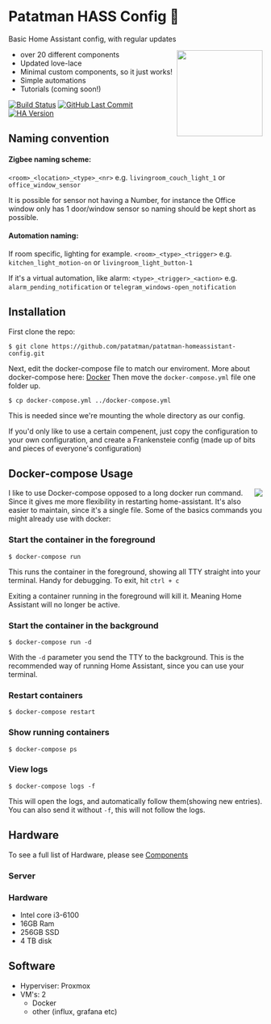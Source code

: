 # Patatman HASS Config 🍟

Basic Home Assistant config, with regular updates

<img align="right" src="./.assets/logo.png?raw=true" height="170">

- over 20 different components
- Updated love-lace
- Minimal custom components, so it just works! 
- Simple automations
- Tutorials (coming soon!)

[![Build Status](https://travis-ci.org/patatman/patatman-homeassistant-config.svg?branch=master)](https://travis-ci.org/patatman/patatman-homeassistant-config)
[![GitHub Last Commit](https://img.shields.io/github/last-commit/patatman/patatman-homeassistant-config.svg)](https://img.shields.io/github/last-commit/patatman/patatman-homeassistant-config.svg)
[![HA Version](https://img.shields.io/badge/Home%20Assistant-0.84.6-blue.svg)](https://img.shields.io/badge/Home%20Assistant-0.84.6-blue.svg)

## Naming convention

#### Zigbee naming scheme:
`<room>_<location>_<type>_<nr>` e.g. `livingroom_couch_light_1` or `office_window_sensor`

It is possible for sensor not having a Number, for instance the Office window only has 1 door/window sensor so naming should be kept short as possible. 

#### Automation naming:
If room specific, lighting for example.
`<room>_<type>_<trigger>` e.g. `kitchen_light_motion-on` or `livingroom_light_button-1`

If it's a virtual automation, like alarm:
`<type>_<trigger>_<action>` e.g. `alarm_pending_notification` or `telegram_windows-open_notification`

## Installation
First clone the repo: 
```
$ git clone https://github.com/patatman/patatman-homeassistant-config.git
```
Next, edit the docker-compose file to match our enviroment. More about docker-compose here: [Docker](https://www.home-assistant.io/docs/installation/docker/)
Then move the `docker-compose.yml` file one folder up.
```
$ cp docker-compose.yml ../docker-compose.yml
```
This is needed since we're mounting the whole directory as our config.

If you'd only like to use a certain compenent, just copy the configuration to your own configuration, and create a Frankensteie config (made up of bits and pieces of everyone's configuration)

## Docker-compose Usage

<img align="right" src="./.assets/hass-docker-compose.gif?raw=true">

I like to use Docker-compose opposed to a long docker run command. Since it gives me more flexibility in restarting home-assistant. It's also easier to maintain, since it's a single file. 
Some of the basics commands you might already use with docker:
### Start the container in the foreground

```
$ docker-compose run
```   
This runs the container in the foreground, showing all TTY straight into your terminal. Handy for debugging.
To exit, hit `ctrl + c` 
<aside class="notice">
Exiting a container running in the foreground will kill it. Meaning Home Assistant will no longer be active.
</aside>

### Start the container in the background

```
$ docker-compose run -d
```  
With the `-d` parameter you send the TTY to the background. This is the recommended way of running Home Assistant, since you can use your terminal.

### Restart containers
```
$ docker-compose restart
```

### Show running containers
```
$ docker-compose ps
```

### View logs

```
$ docker-compose logs -f
```
This will open the logs, and automatically follow them(showing new entries). 
You can also send it without `-f`, this will not follow the logs. 




## Hardware
To see a full list of Hardware, please see [Components](./components.md)
### Server
 ### Hardware
 - Intel core i3-6100
 - 16GB Ram
 - 256GB SSD
 - 4 TB disk
## Software
 - Hyperviser: Proxmox
 - VM's: 2
   - Docker
   - other (influx, grafana etc)



